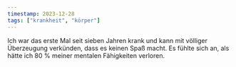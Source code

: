 ```yaml
---
timestamp: 2023-12-28
tags: ["krankheit", "körper"]
---
```


Ich war das erste Mal seit sieben Jahren krank und kann mit völliger Überzeugung verkünden, dass es keinen Spaß macht. Es fühlte sich an, als hätte ich 80 % meiner mentalen Fähigkeiten verloren.
